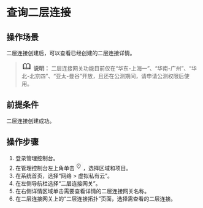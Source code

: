 # 查询二层连接<a name="vpc_l2cg_0007"></a>

## 操作场景<a name="section51609520529"></a>

二层连接创建后，可以查看已经创建的二层连接详情。

>![](public_sys-resources/icon-note.gif) **说明：** 
>二层连接网关功能目前仅在“华东-上海一”、“华南-广州”、“华北-北京四”、“亚太-曼谷”开放，且还在公测期间，请申请公测权限后使用。

## 前提条件<a name="section1368529205211"></a>

二层连接创建成功。

## 操作步骤<a name="section032372815216"></a>

1.  登录管理控制台。
2.  在管理控制台左上角单击![](figures/icon-region.png)，选择区域和项目。
3.  在系统首页，选择“网络 \> 虚拟私有云”。
4.  在左侧导航栏选择“二层连接网关”。
5.  在右侧详情区域单击需要查看详情的二层连接网关名称。
6.  在二层连接网关上的“二层连接拓扑”页面，选择需查看的二层连接。

